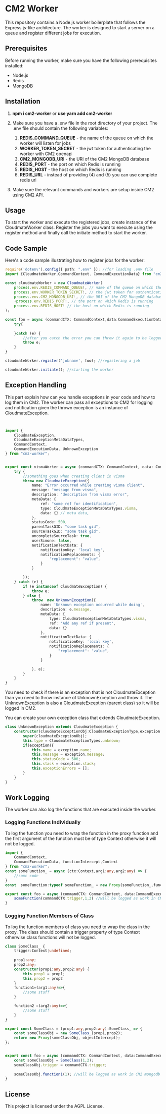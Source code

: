 # CM2 Worker

This repository contains a Node.js worker boilerplate that follows the Express.js-like architecture. The worker is designed to start a server on a queue and register different jobs for execution.

## Prerequisites

Before running the worker, make sure you have the following prerequisites installed:

- Node.js
- Redis
- MongoDB

## Installation

1. **npm i cm2-worker** or **use yarn add cm2-worker**

2. Make sure you have a .env file in the root directory of your project. The .env file should contain the following variables:
   1. **REDIS_COMMAND_QUEUE** - the name of the queue on which the worker will listen for jobs
   2. **WORKER_TOKEN_SECRET** - the jwt token for authenticating the worker with 
      CM2 openapi
   3. **CM2_MONGODB_URI** - the URI of the CM2 MongoDB database
   4. **REDIS_PORT** - the port on which Redis is running
   5. **REDIS_HOST** - the host on which Redis is running
   6. **REDIS_URL** - instead of providing (4) and (5) you can use complete 
      redis url
3. Make sure the relevant commands and workers are setup inside CM2 using 
   CM2 API. 

   
## Usage

To start the worker and execute the registered jobs, create instance of the 
CloudmateWorker class. Register the jobs you want to execute using the 
register method and finally call the initiate method to start the worker. 



## Code Sample

Here's a code sample illustrating how to register jobs for the worker:

```typescript
require('dotenv').config({ path: ".env" }); //for loading .env file
import {CloudmateWorker,CommandContext, CommandExecutionData} from "cm2-worker"; //importing the worker class

const cloudmateWorker = new CloudmateWorker(
    process.env.REDIS_COMMAND_QUEUE!, // name of the queue on which the worker will listen for jobs
    process.env.WORKER_TOKEN_SECRET!, // the jwt token for authenticating the worker with CM2 openapi
    process.env.CM2_MONGODB_URI!, // the URI of the CM2 MongoDB database
    +process.env.REDIS_PORT!, // the port on which Redis is running
    process.env.REDIS_HOST! // the host on which Redis is running
);

const foo = async (commandCTX: CommandContext,data:CommandExecutionData) => {
    try{
        
    }catch (e) {
        //after you catch the error you can throw it again to be logged in CM2
        throw e;
    }
}

cloudmateWorker.register('jobname', foo); //registering a job

cloudmateWorker.initiate(); //starting the worker
```
## Exception Handling
This part explain how can you handle exceptions in your code and how to log 
them in CM2. The worker can pass all exceptions to CM2 for 
logging and notification given the thrown exception is an instance of 
CloudmateException.
```typescript


import {
    CloudmateException,
    CloudmateExceptionMetaDataTypes,
    CommandContext,
    CommandExecutionData, UnknownException
} from "cm2-worker";


export const vismaWorker = async (commandCTX: CommandContext, data: CommandExecutionData) => {
    try {
        //something goes when creating client in visma
        throw new CloudmateException({
            name: "Error occurred while creating visma client",
            message: "message from visma",
            description: "description from visma error",
            metaData: {
                ref: "some ref for identification",
                type: CloudmateExceptionMetaDataTypes.visma,
                data: {} // meta data,
            },
            statusCode: 500,
            parentTaskGID: "some task gid",
            sourceTaskGID: "some task gid",
            uncompleteSourceTask: true,
            userSimone: false,
            notificationTextData: {
                notificationKey: 'local key',
                notificationReplacements: {
                    "replacement": "value",
                }
            }

        });
    } catch (e) {
        if (e instanceof CloudmateException) {
            throw e;
        } else {
            throw  new UnknownException({
                name: 'Unknown exception occurred while doing',
                description: e.message,
                metaData: {
                    type: CloudmateExceptionMetaDataTypes.visma,
                    ref: 'Add any ref if present',
                    data: {}
                },
                notificationTextData: {
                    notificationKey: 'local key',
                    notificationReplacements: {
                        "replacement": "value",
                    }
                }

            }, e);
        }
    }
}

```
You need to check if there is an exception that is not CloudmateException 
than you need to throw instance of  UnknownException and throw it. The 
UnknownException is also a CloudmateException (parent class) so it will be 
logged in CM2.

You can create your own exception class that extends CloudmateException.

```typescript
class UnknownException extends CloudmateException {
    constructor(cloudmateExceptionObj:CloudmateExceptionType,exception:any){
        super(cloudmateExceptionObj);
        this.type = CloudmateExceptionTypes.unknown;
        if(exception){
            this.name = exception.name;
            this.message = exception.message;
            this.statusCode = 500;
            this.stack = exception.stack;
            this.exceptionErrors = [];
        }
    }
}
```


## Work Logging
The worker can also log the functions that are executed inside the worker.
### Logging Functions Individually

To log the function you need to wrap the function in the proxy function and 
the first argument of the function must be of type Context otherwise it will 
not be logged.

```typescript
import {
    CommandContext,
    CommandExecutionData, functionIntercept,Context
} from "cm2-worker";
const someFunction_ = async (ctx:Context,arg1:any,arg2:any) => {
    //some code
}
const  someFunction:typeof someFunction_ = new Proxy(someFunction_,functionIntercept)

export const foo = async (commandCTX: CommandContext, data:CommandExecutionData) => {
    someFunction(commandCTX.trigger,1,2) //will be logged as work in CM2 mongodb
}
```
### Logging Function Members of Class
To log the function members of class you need to wrap the class in the proxy.
The class should contain a trigger property of type Context otherwise class 
functions will not be logged.

```typescript
class SomeClass_ {
    trigger:Context|undefined;
    
    prop1:any;
    prop2:any;
    constructor(prop1:any,prop2:any) {
        this.prop1 = prop1;
        this.prop2 = prop2
    }
    function1=(arg1:any)=>{
        //some stuff
    }

    function2 =(arg2:any)=>{
        //some stuff
    }
}

export const SomeClass = (prop1:any,prop2:any):SomeClass_ => {
    const someClassObj = new SomeClass_(prop1,prop2);
    return new Proxy(someClassObj, objectIntercept);
};


export const foo = async (commandCTX: CommandContext, data:CommandExecutionData) => {
    const someClassObj = SomeClass(1,2);
    someClassObj.trigger = commandCTX.trigger;
    
    someClassObj.function1(1); //will be logged as work in CM2 mongodb
}

```

## License

This project is licensed under the AGPL License.